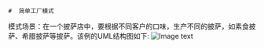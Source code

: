     #  简单工厂模式​​
模式场景：在一个披萨店中，要根据不同客户的口味，生产不同的披萨，如素食披萨、希腊披萨等披萨。
​该例的UML结构图如下:
![Image text](http://static.iocoder.cn/images/DegisnPattern/xiaomingge/20130523123330429.png)